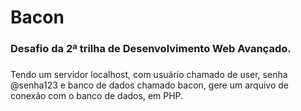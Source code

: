 <h1 align="left">Bacon</h1>

###

<h3 align="left">Desafio da 2ª trilha de Desenvolvimento Web Avançado.</h3>

###

Tendo um servidor localhost, com usuário chamado de user, senha @senha123 e banco de dados chamado bacon, gere um arquivo de conexão com o banco de dados, em PHP.